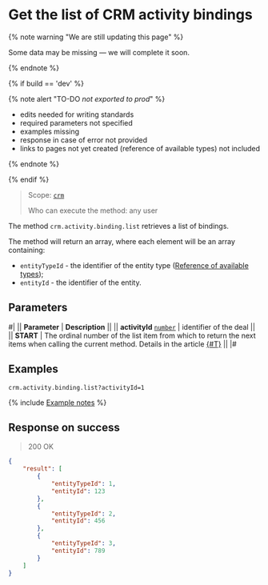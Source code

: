 # Get the list of CRM activity bindings

{% note warning "We are still updating this page" %}

Some data may be missing — we will complete it soon.

{% endnote %}

{% if build == 'dev' %}

{% note alert "TO-DO _not exported to prod_" %}

- edits needed for writing standards
- required parameters not specified
- examples missing
- response in case of error not provided
- links to pages not yet created (reference of available types) not included

{% endnote %}

{% endif %}

> Scope: [`crm`](../../../../scopes/permissions.md)
>
> Who can execute the method: any user

The method `crm.activity.binding.list` retrieves a list of bindings.

The method will return an array, where each element will be an array containing:
- `entityTypeId` - the identifier of the entity type ([Reference of available types](.));
- `entityId` - the identifier of the entity.

## Parameters

#|
|| **Parameter** | **Description** ||
|| **activityId**
[`number`](../../../../data-types.md) | identifier of the deal ||
|| **START** | The ordinal number of the list item from which to return the next items when calling the current method. Details in the article [{#T}](../../../../how-to-call-rest-api/list-methods-pecularities.md) ||
|#

## Examples

```http
crm.activity.binding.list?activityId=1
```

{% include [Example notes](../../../../../_includes/examples.md) %}

## Response on success

> 200 OK
```json
{
    "result": [
        {
            "entityTypeId": 1,
            "entityId": 123
        },
        {
            "entityTypeId": 2,
            "entityId": 456
        },
        {
            "entityTypeId": 3,
            "entityId": 789
        }
    ]
}
```